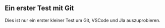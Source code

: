 ## Ein erster Test mit Git

Dies ist nur ein erster kleiner Test um Git, VSCode und Jla auszuprobieren.
